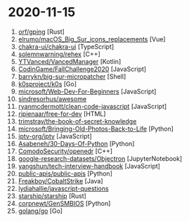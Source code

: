 # 2020-11-15

1. [orf/gping](https://github.com/orf/gping "Ping, but with a graph") [Rust]
2. [elrumo/macOS_Big_Sur_icons_replacements](https://github.com/elrumo/macOS_Big_Sur_icons_replacements "Replacement icons for popular apps in the style of macOS Big Sur") [Vue]
3. [chakra-ui/chakra-ui](https://github.com/chakra-ui/chakra-ui "⚡️ Simple, Modular & Accessible UI Components for your React Applications") [TypeScript]
4. [solemnwarning/rehex](https://github.com/solemnwarning/rehex "Reverse Engineers' Hex Editor") [C++]
5. [YTVanced/VancedManager](https://github.com/YTVanced/VancedManager "Vanced Installer") [Kotlin]
6. [CodinGame/FallChallenge2020](https://github.com/CodinGame/FallChallenge2020 "Source code for CodinGame's Fall Challenge 2020 event.") [JavaScript]
7. [barrykn/big-sur-micropatcher](https://github.com/barrykn/big-sur-micropatcher "A primitive USB patcher for installing macOS Big Sur on unsupported Macs") [Shell]
8. [k0sproject/k0s](https://github.com/k0sproject/k0s "k0s - Zero Friction Kubernetes") [Go]
9. [microsoft/Web-Dev-For-Beginners](https://github.com/microsoft/Web-Dev-For-Beginners "24 Lessons, 12 Weeks, Get Started as a Web Developer") [JavaScript]
10. [sindresorhus/awesome](https://github.com/sindresorhus/awesome "😎 Awesome lists about all kinds of interesting topics") 
11. [ryanmcdermott/clean-code-javascript](https://github.com/ryanmcdermott/clean-code-javascript "🛁 Clean Code concepts adapted for JavaScript") [JavaScript]
12. [ripienaar/free-for-dev](https://github.com/ripienaar/free-for-dev "A list of SaaS, PaaS and IaaS offerings that have free tiers of interest to devops and infradev") [HTML]
13. [trimstray/the-book-of-secret-knowledge](https://github.com/trimstray/the-book-of-secret-knowledge "A collection of inspiring lists, manuals, cheatsheets, blogs, hacks, one-liners, cli/web tools and more.") 
14. [microsoft/Bringing-Old-Photos-Back-to-Life](https://github.com/microsoft/Bringing-Old-Photos-Back-to-Life "Bringing Old Photo Back to Life (CVPR 2020 oral)") [Python]
15. [iptv-org/iptv](https://github.com/iptv-org/iptv "Collection of 5000+ publicly available IPTV channels from all over the world") [JavaScript]
16. [Asabeneh/30-Days-Of-Python](https://github.com/Asabeneh/30-Days-Of-Python "30 days of Python programming challenge is a step by step guide to learn Python programming language in 30 days.") [Python]
17. [ComodoSecurity/openedr](https://github.com/ComodoSecurity/openedr "Open EDR public repository") [C++]
18. [google-research-datasets/Objectron](https://github.com/google-research-datasets/Objectron "Objectron is a dataset of short, object-centric video clips. In addition, the videos also contain AR session metadata including camera poses, sparse point-clouds and planes. In each video, the camera moves around and above the object and captures it from different views. Each object is annotated with a 3D bounding box. The 3D bounding box descri…") [JupyterNotebook]
19. [yangshun/tech-interview-handbook](https://github.com/yangshun/tech-interview-handbook "💯 Materials to help you rock your next coding interview") [JavaScript]
20. [public-apis/public-apis](https://github.com/public-apis/public-apis "A collective list of free APIs for use in software and web development.") [Python]
21. [Freakboy/CobaltStrike](https://github.com/Freakboy/CobaltStrike "CobaltStrike's source code") [Java]
22. [lydiahallie/javascript-questions](https://github.com/lydiahallie/javascript-questions "A long list of (advanced) JavaScript questions, and their explanations ✨") 
23. [starship/starship](https://github.com/starship/starship "☄🌌️ The minimal, blazing-fast, and infinitely customizable prompt for any shell!") [Rust]
24. [corpnewt/GenSMBIOS](https://github.com/corpnewt/GenSMBIOS "Py script that uses acidanthera's macserial to generate SMBIOS and optionally saves them to a plist.") [Python]
25. [golang/go](https://github.com/golang/go "The Go programming language") [Go]
